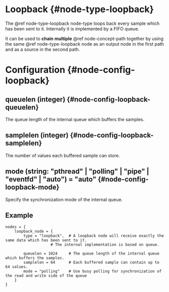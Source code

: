 # Loopback {#node-type-loopback}

The @ref node-type-loopback node-type loops back every sample which has been sent to it.
Internally it is implemented by a FIFO queue.

It can be used to **chain multiple** @ref node-concept-path together by using the same @ref node-type-loopback node as an output node in the first path and as a source in the second path.

# Configuration {#node-config-loopback}

## queuelen (integer) {#node-config-loopback-queuelen}

The queue length of the internal queue which buffers the samples.

## samplelen (integer) {#node-config-loopback-samplelen}

The number of values each buffered sample can store.

## mode (string: "pthread" | "polling" | "pipe" | "eventfd" | "auto") = "auto" {#node-config-loopback-mode}

Specify the synchronization mode of the internal queue.

## Example

```
nodes = {
	loopback_node = {
		type = "loopback",	# A loopback node will receive exactly the same data which has been sent to it.
					# The internal implementation is based on queue.

		queuelen = 1024		# The queue length of the internal queue which buffers the samples.
		samplelen = 64		# Each buffered sample can contain up to 64 values.
		mode = "polling"	# Use busy polling for synchronization of the read and write side of the queue
	}
}
```
